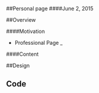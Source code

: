 ##Personal page
####June 2, 2015

##Overview

####Motivation

- Professional Page 
_ 

####Content


##Design 

## Code


